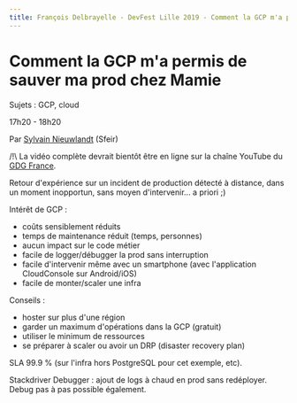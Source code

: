```yaml
---
title: François Delbrayelle - DevFest Lille 2019 - Comment la GCP m'a permis de sauver ma prod chez Mamie (notes)
---
```


# Comment la GCP m'a permis de sauver ma prod chez Mamie

Sujets : GCP, cloud

17h20 - 18h20

Par [Sylvain Nieuwlandt](https://twitter.com/an0rak_dev) (Sfeir)

/!\ La vidéo complète devrait bientôt être en ligne sur la chaîne YouTube du [GDG France](https://www.youtube.com/user/francegdg).

Retour d'expérience sur un incident de production détecté à distance, dans un moment inopportun, sans moyen d'intervenir... a priori ;)

Intérêt de GCP :
- coûts sensiblement réduits
- temps de maintenance réduit (temps, personnes)
- aucun impact sur le code métier
- facile de logger/débugger la prod sans interruption
- facile d'intervenir même avec un smartphone (avec l'application CloudConsole sur Android/iOS)
- facile de monter/scaler une infra

Conseils :
- hoster sur plus d'une région
- garder un maximum d'opérations dans la GCP (gratuit)
- utiliser le minimum de ressources
- se préparer à scaler ou avoir un DRP (disaster recovery plan)

SLA 99.9 % (sur l'infra hors PostgreSQL pour cet exemple, etc).

Stackdriver Debugger : ajout de logs à chaud en prod sans redéployer. Debug pas à pas possible également.
